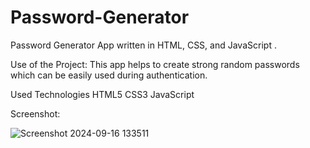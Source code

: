 # Password-Generator
Password Generator App written in HTML, CSS, and JavaScript .

Use of the Project:
This app helps to create strong random passwords which can be easily used during authentication.

Used Technologies
HTML5
CSS3
JavaScript


Screenshot:


![Screenshot 2024-09-16 133511](https://github.com/user-attachments/assets/3fcd8846-bb1f-45ae-b48b-ba65d53cc524)
